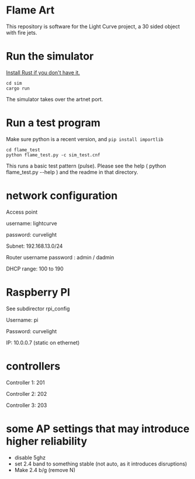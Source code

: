 # Flame Art

This repository is software for the Light Curve project,
a 30 sided object with fire jets.

# Run the simulator

[Install Rust if you don't have it.](https://www.rust-lang.org/tools/install)

```
cd sim
cargo run
```

The simulator takes over the artnet port.

# Run a test program

Make sure python is a recent version, and `pip install importlib`

```
cd flame_test
python flame_test.py -c sim_test.cnf
```

This runs a basic test pattern (pulse). Please see the help ( python flame_test.py --help )
and the readme in that directory.

# network configuration

Access point

username: lightcurve

password: curvelight

Subnet: 192.168.13.0/24

Router username password : admin / dadmin

DHCP range: 100 to 190

# Raspberry PI

See subdirector rpi_config

Username: pi

Password: curvelight

IP: 10.0.0.7 (static on ethernet)

# controllers

Controller 1: 201

Controller 2: 202

Controller 3: 203

# some AP settings that may introduce higher reliability

- disable 5ghz
- set 2.4 band to something stable (not auto, as it introduces disruptions)
- Make 2.4 b/g (remove N)
